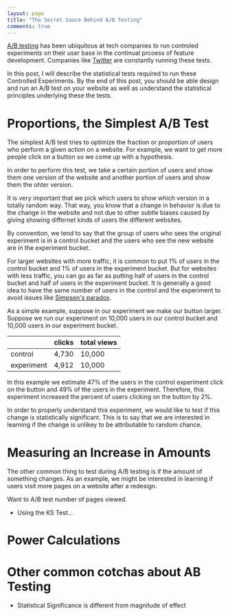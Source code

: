 ```yaml
---
layout: page
title: "The Secret Sauce Behind A/B Testing"
comments: true
---
```


[A/B testing](http://en.wikipedia.org/wiki/A/B_testing) has been
ubiquitous at tech companies to run controled experiments on their
user base in the continual prcoess of feature development.  Companies
like [Twitter](https://blog.twitter.com/2013/experiments-twitter)
are constantly running these tests.

In this post, I will describe the statistical tests required to run
these Controlled Experiments.  By the end of this post, you should
be able design and run an A/B test on your website as well as
understand the statistical principles underlying these the tests.

# Proportions, the Simplest A/B Test

The simplest A/B test tries to optimize the fraction or proportion
of users who perform a given action on a website. For example, we
want to get more people click on a button so we come up with a
hypothesis.

In order to perform this test, we take a certain portion of users
and show them one version of the website and another
portion of users and show them the ohter version.

It is very important that we pick which users to show which version
in a totally random way.  That way, you know that a change in
behavior is due to the change in the website and not due to other
subtle biases caused by giving showing differnet kinds of users the
different websites.

By convention, we tend to say that the group of users who
sees the original experiment is in a control bucket
and the users who see the new website are in the
experiment bucket. 

For larger websites with more traffic,
it is common to put 1% of users in the control bucket and 1% of
users in the experiment bucket.  But for websites with less traffic,
you can go as far as putting half of users in the control bucket
and half of users in the experiment bucket.  It is generally a good
idea to have the same number of users in the control and the
experiment to avoid issues like [Simpson's
paradox](http://en.wikipedia.org/wiki/Simpson's_paradox).

As a simple example, suppose in our experiment we make our button
larger. Suppose we run our experiment on 10,000 users in our control
bucket and 10,000 users in our experiment bucket.

|            | clicks | total views |
| ---------- | ------ | ----------- |
| control    |  4,730 |     10,000  |
| experiment |  4,912 |     10,000  |

In this example we estimate 47% of the users in the control experiment
click on the button and 49% of the users in the experiment. Therefore,
this experiment increased the percent of users clicking on the
button by 2%.

In order to properly understand this experiment, we would like to
test if this change is statistically significant. This is to say
that we are interested in learning if the change is unlikey to be
attributable to random chance.

# Measuring an Increase in Amounts

The other common thing to test during A/B testing is if
the amount of something changes. As an example, we might
be interested in learning if users visit more pages on
a website after a redesign.

Want to A/B test number of pages viewed.

* Using the KS Test...

# Power Calculations 


# Other common cotchas about AB Testing

* Statistical Significance is different from magnitude of effect
